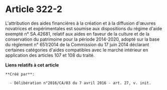 # Article 322-2

L'attribution des aides financières à la création et à la diffusion d'œuvres novatrices et expérimentales est soumise aux
dispositions du régime d'aide exempté n° SA.42681, relatif aux aides en faveur de la culture et de la conservation du
patrimoine pour la période 2014-2020, adopté sur la base du règlement n° 651/2014 de la Commission du 17 juin 2014 déclarant
certaines catégories d'aides compatibles avec le marché intérieur en application des articles 107 et 108 du traité.

**Liens relatifs à cet article**

	**Créé par**:

	  - Délibération n°2016/CA/03 du 7 avril 2016 - art. 27, v. init.
